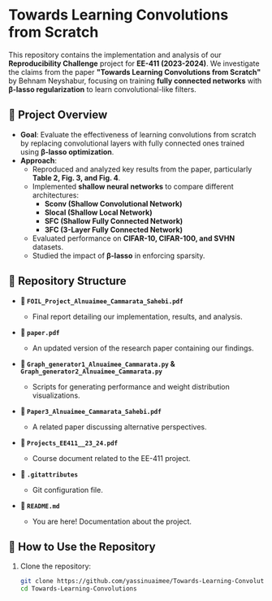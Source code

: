 # Towards Learning Convolutions from Scratch

This repository contains the implementation and analysis of our **Reproducibility Challenge** project for **EE-411 (2023-2024)**. We investigate the claims from the paper **"Towards Learning Convolutions from Scratch"** by Behnam Neyshabur, focusing on training **fully connected networks** with **β-lasso regularization** to learn convolutional-like filters.

## 📌 Project Overview

- **Goal**: Evaluate the effectiveness of learning convolutions from scratch by replacing convolutional layers with fully connected ones trained using **β-lasso optimization**.
- **Approach**:
  - Reproduced and analyzed key results from the paper, particularly **Table 2, Fig. 3, and Fig. 4**.
  - Implemented **shallow neural networks** to compare different architectures:
    - **Sconv (Shallow Convolutional Network)**
    - **Slocal (Shallow Local Network)**
    - **SFC (Shallow Fully Connected Network)**
    - **3FC (3-Layer Fully Connected Network)**
  - Evaluated performance on **CIFAR-10, CIFAR-100, and SVHN** datasets.
  - Studied the impact of **β-lasso** in enforcing sparsity.

## 📂 Repository Structure

- **📄 `FOIL_Project_Alnuaimee_Cammarata_Sahebi.pdf`**
  - Final report detailing our implementation, results, and analysis.

- **📄 `paper.pdf`**
  - An updated version of the research paper containing our findings.

- **📜 `Graph_generator1_Alnuaimee_Cammarata.py` & `Graph_generator2_Alnuaimee_Cammarata.py`**
  - Scripts for generating performance and weight distribution visualizations.

- **📄 `Paper3_Alnuaimee_Cammarata_Sahebi.pdf`**
  - A related paper discussing alternative perspectives.

- **📄 `Projects_EE411__23_24.pdf`**
  - Course document related to the EE-411 project.

- **📜 `.gitattributes`**
  - Git configuration file.

- **📄 `README.md`**
  - You are here! Documentation about the project.

## 🚀 How to Use the Repository

1. Clone the repository:
   ```bash
   git clone https://github.com/yassinuaimee/Towards-Learning-Convolutions.git
   cd Towards-Learning-Convolutions
